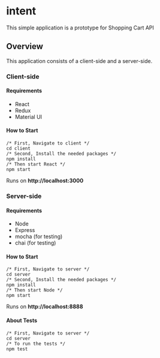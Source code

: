 # intent

This simple application is a prototype for Shopping Cart API

## Overview

This application consists of a client-side and a server-side.

### Client-side

#### Requirements

* React
* Redux
* Material UI


#### How to Start

```
/* First, Navigate to client */
cd client
/* Second, Install the needed packages */
npm install
/* Then start React */
npm start
```

Runs on **http://localhost:3000**


### Server-side

#### Requirements

* Node
* Express
* mocha (for testing)
* chai (for testing)


#### How to Start

```
/* First, Navigate to server */
cd server
/* Second, Install the needed packages */
npm install
/* Then start Node */
npm start
```

Runs on **http://localhost:8888**

#### About Tests
```
/* First, Navigate to server */
cd server
/* To run the tests */
npm test
```
